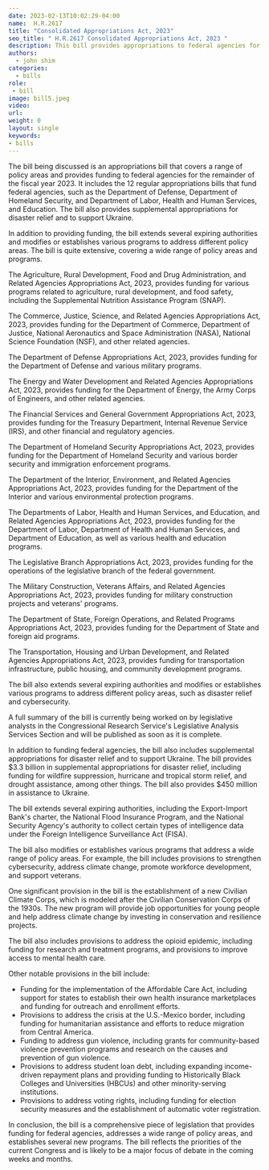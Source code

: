 ```yaml
---
date: 2023-02-13T10:02:29-04:00
name:  H.R.2617 
title: "Consolidated Appropriations Act, 2023"
seo_title: " H.R.2617 Consolidated Appropriations Act, 2023 "
description: This bill provides appropriations to federal agencies for the remainder of FY2023, provides supplemental appropriations for disaster relief and to support Ukraine, extends several expiring authorities, and modifies or establishes various programs that address a wide range of policy areas.
authors:
  - john shim
categories:
  - bills
role:
 - bill
image: bill5.jpeg
video:
url: 
weight: 0
layout: single
keywords:
- bills
---
```


The bill being discussed is an appropriations bill that covers a range of policy areas and provides funding to federal agencies for the remainder of the fiscal year 2023. It includes the 12 regular appropriations bills that fund federal agencies, such as the Department of Defense, Department of Homeland Security, and Department of Labor, Health and Human Services, and Education. The bill also provides supplemental appropriations for disaster relief and to support Ukraine.

In addition to providing funding, the bill extends several expiring authorities and modifies or establishes various programs to address different policy areas. The bill is quite extensive, covering a wide range of policy areas and programs.

The Agriculture, Rural Development, Food and Drug Administration, and Related Agencies Appropriations Act, 2023, provides funding for various programs related to agriculture, rural development, and food safety, including the Supplemental Nutrition Assistance Program (SNAP).

The Commerce, Justice, Science, and Related Agencies Appropriations Act, 2023, provides funding for the Department of Commerce, Department of Justice, National Aeronautics and Space Administration (NASA), National Science Foundation (NSF), and other related agencies.

The Department of Defense Appropriations Act, 2023, provides funding for the Department of Defense and various military programs.

The Energy and Water Development and Related Agencies Appropriations Act, 2023, provides funding for the Department of Energy, the Army Corps of Engineers, and other related agencies.

The Financial Services and General Government Appropriations Act, 2023, provides funding for the Treasury Department, Internal Revenue Service (IRS), and other financial and regulatory agencies.

The Department of Homeland Security Appropriations Act, 2023, provides funding for the Department of Homeland Security and various border security and immigration enforcement programs.

The Department of the Interior, Environment, and Related Agencies Appropriations Act, 2023, provides funding for the Department of the Interior and various environmental protection programs.

The Departments of Labor, Health and Human Services, and Education, and Related Agencies Appropriations Act, 2023, provides funding for the Department of Labor, Department of Health and Human Services, and Department of Education, as well as various health and education programs.

The Legislative Branch Appropriations Act, 2023, provides funding for the operations of the legislative branch of the federal government.

The Military Construction, Veterans Affairs, and Related Agencies Appropriations Act, 2023, provides funding for military construction projects and veterans' programs.

The Department of State, Foreign Operations, and Related Programs Appropriations Act, 2023, provides funding for the Department of State and foreign aid programs.

The Transportation, Housing and Urban Development, and Related Agencies Appropriations Act, 2023, provides funding for transportation infrastructure, public housing, and community development programs.

The bill also extends several expiring authorities and modifies or establishes various programs to address different policy areas, such as disaster relief and cybersecurity.

A full summary of the bill is currently being worked on by legislative analysts in the Congressional Research Service's Legislative Analysis Services Section and will be published as soon as it is complete.


In addition to funding federal agencies, the bill also includes supplemental appropriations for disaster relief and to support Ukraine. The bill provides $3.3 billion in supplemental appropriations for disaster relief, including funding for wildfire suppression, hurricane and tropical storm relief, and drought assistance, among other things. The bill also provides $450 million in assistance to Ukraine.

The bill extends several expiring authorities, including the Export-Import Bank's charter, the National Flood Insurance Program, and the National Security Agency's authority to collect certain types of intelligence data under the Foreign Intelligence Surveillance Act (FISA).

The bill also modifies or establishes various programs that address a wide range of policy areas. For example, the bill includes provisions to strengthen cybersecurity, address climate change, promote workforce development, and support veterans.

One significant provision in the bill is the establishment of a new Civilian Climate Corps, which is modeled after the Civilian Conservation Corps of the 1930s. The new program will provide job opportunities for young people and help address climate change by investing in conservation and resilience projects.

The bill also includes provisions to address the opioid epidemic, including funding for research and treatment programs, and provisions to improve access to mental health care.

Other notable provisions in the bill include:

- Funding for the implementation of the Affordable Care Act, including support for states to establish their own health insurance marketplaces and funding for outreach and enrollment efforts.
- Provisions to address the crisis at the U.S.-Mexico border, including funding for humanitarian assistance and efforts to reduce migration from Central America.
- Funding to address gun violence, including grants for community-based violence prevention programs and research on the causes and prevention of gun violence.
- Provisions to address student loan debt, including expanding income-driven repayment plans and providing funding to Historically Black Colleges and Universities (HBCUs) and other minority-serving institutions.
- Provisions to address voting rights, including funding for election security measures and the establishment of automatic voter registration.

In conclusion, the bill is a comprehensive piece of legislation that provides funding for federal agencies, addresses a wide range of policy areas, and establishes several new programs. The bill reflects the priorities of the current Congress and is likely to be a major focus of debate in the coming weeks and months.